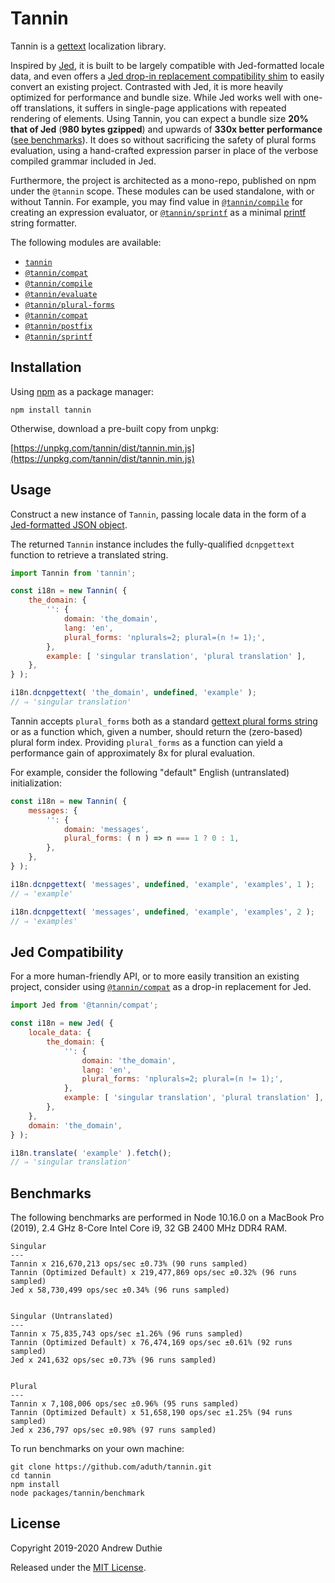 Tannin
======

Tannin is a [gettext](https://www.gnu.org/software/gettext/) localization library.

Inspired by [Jed](https://github.com/messageformat/Jed), it is built to be largely compatible with Jed-formatted locale data, and even offers a [Jed drop-in replacement compatibility shim](#jed-compatibility) to easily convert an existing project. Contrasted with Jed, it is more heavily optimized for performance and bundle size. While Jed works well with one-off translations, it suffers in single-page applications with repeated rendering of elements. Using Tannin, you can expect a bundle size **20% that of Jed** (**980 bytes gzipped**) and upwards of **330x better performance** ([see benchmarks](#benchmarks)). It does so without sacrificing the safety of plural forms evaluation, using a hand-crafted expression parser in place of the verbose compiled grammar included in Jed.

Furthermore, the project is architected as a mono-repo, published on npm under the `@tannin` scope. These modules can be used standalone, with or without Tannin. For example, you may find value in [`@tannin/compile`](https://www.npmjs.com/package/@tannin/compile) for creating an expression evaluator, or [`@tannin/sprintf`](https://www.npmjs.com/package/@tannin/sprintf) as a minimal [printf](https://en.wikipedia.org/wiki/Printf_format_string) string formatter.

The following modules are available:

- [`tannin`](https://www.npmjs.com/package/tannin)
- [`@tannin/compat`](https://www.npmjs.com/package/@tannin/compat)
- [`@tannin/compile`](https://www.npmjs.com/package/@tannin/compile)
- [`@tannin/evaluate`](https://www.npmjs.com/package/@tannin/evaluate)
- [`@tannin/plural-forms`](https://www.npmjs.com/package/@tannin/plural-forms)
- [`@tannin/compat`](https://www.npmjs.com/package/@tannin/compat)
- [`@tannin/postfix`](https://www.npmjs.com/package/@tannin/postfix)
- [`@tannin/sprintf`](https://www.npmjs.com/package/@tannin/sprintf)

## Installation

Using [npm](https://www.npmjs.com/) as a package manager:

```
npm install tannin
```

Otherwise, download a pre-built copy from unpkg:

[https://unpkg.com/tannin/dist/tannin.min.js](https://unpkg.com/tannin/dist/tannin.min.js)

## Usage

Construct a new instance of `Tannin`, passing locale data in the form of a [Jed-formatted JSON object](http://messageformat.github.io/Jed/).

The returned `Tannin` instance includes the fully-qualified `dcnpgettext` function to retrieve a translated string.

```js
import Tannin from 'tannin';

const i18n = new Tannin( {
	the_domain: {
		'': {
			domain: 'the_domain',
			lang: 'en',
			plural_forms: 'nplurals=2; plural=(n != 1);',
		},
		example: [ 'singular translation', 'plural translation' ],
	},
} );

i18n.dcnpgettext( 'the_domain', undefined, 'example' );
// ⇒ 'singular translation'
```

Tannin accepts `plural_forms` both as a standard [gettext plural forms string](https://www.gnu.org/software/gettext/manual/html_node/Plural-forms.html) or as a function which, given a number, should return the (zero-based) plural form index. Providing `plural_forms` as a function can yield a performance gain of approximately 8x for plural evaluation.

For example, consider the following "default" English (untranslated) initialization:

```js
const i18n = new Tannin( {
	messages: {
		'': {
			domain: 'messages',
			plural_forms: ( n ) => n === 1 ? 0 : 1,
		},
	},
} );

i18n.dcnpgettext( 'messages', undefined, 'example', 'examples', 1 );
// ⇒ 'example'

i18n.dcnpgettext( 'messages', undefined, 'example', 'examples', 2 );
// ⇒ 'examples'
```

## Jed Compatibility

For a more human-friendly API, or to more easily transition an existing project, consider using [`@tannin/compat`](https://www.npmjs.com/package/@tannin/compat) as a drop-in replacement for Jed.

```js
import Jed from '@tannin/compat';

const i18n = new Jed( {
	locale_data: {
		the_domain: {
			'': {
				domain: 'the_domain',
				lang: 'en',
				plural_forms: 'nplurals=2; plural=(n != 1);',
			},
			example: [ 'singular translation', 'plural translation' ],
		},
	},
	domain: 'the_domain',
} );

i18n.translate( 'example' ).fetch();
// ⇒ 'singular translation'
```

## Benchmarks

The following benchmarks are performed in Node 10.16.0 on a MacBook Pro (2019), 2.4 GHz 8-Core Intel Core i9, 32 GB 2400 MHz DDR4 RAM.

```
Singular
---
Tannin x 216,670,213 ops/sec ±0.73% (90 runs sampled)
Tannin (Optimized Default) x 219,477,869 ops/sec ±0.32% (96 runs sampled)
Jed x 58,730,499 ops/sec ±0.34% (96 runs sampled)


Singular (Untranslated)
---
Tannin x 75,835,743 ops/sec ±1.26% (96 runs sampled)
Tannin (Optimized Default) x 76,474,169 ops/sec ±0.61% (92 runs sampled)
Jed x 241,632 ops/sec ±0.73% (96 runs sampled)


Plural
---
Tannin x 7,108,006 ops/sec ±0.96% (95 runs sampled)
Tannin (Optimized Default) x 51,658,190 ops/sec ±1.25% (94 runs sampled)
Jed x 236,797 ops/sec ±0.98% (97 runs sampled)
```

To run benchmarks on your own machine:

```
git clone https://github.com/aduth/tannin.git
cd tannin
npm install
node packages/tannin/benchmark
```

## License

Copyright 2019-2020 Andrew Duthie

Released under the [MIT License](https://opensource.org/licenses/MIT).
